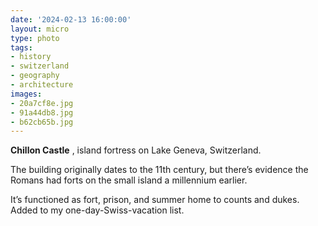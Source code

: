 ```yaml
---
date: '2024-02-13 16:00:00'
layout: micro
type: photo
tags:
- history
- switzerland
- geography
- architecture
images:
- 20a7cf8e.jpg
- 91a44db8.jpg
- b62cb65b.jpg
---
```


**Chillon Castle** , island fortress on Lake Geneva, Switzerland.

The building originally dates to the 11th century, but there’s evidence the Romans had forts on the small island a millennium earlier. 

It’s functioned as fort, prison, and summer home to counts and dukes. Added to my one-day-Swiss-vacation list.
